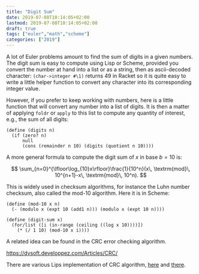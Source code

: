 ```yaml
---
title: "Digit Sum"
date: 2019-07-08T10:14:05+02:00
lastmod: 2019-07-08T10:14:05+02:00
draft: true
tags: ["euler","math","scheme"]
categories: ["2019"]
---
```


A lot of Euler problems amount to find the sum of digits in a given numbers. The digit sum is easy to compute using Lisp or Scheme, provided you convert the number at hand into a list or as a string, then as ascii-decoded character: `(char->integer #\1)` returns 49 in Racket so it is quite easy to write a little helper function to convert any character into its corresponding integer value.

<!--more-->

However, if you prefer to keep working with numbers, here is a little function that will convert any number into a list of digits. It is then a matter of applying `foldr` or `apply` to this list to compute any quantity of interest, e.g., the sum of all digits:

```Lisp
(define (digits n)
  (if (zero? n)
      null
      (cons (remainder n 10) (digits (quotient n 10))))
```

A more general formula to compute the digit sum of $x$ in base $b=10$ is:

$$ \sum_{n=0}^{\lfloor\log_{10}x\rfloor}\frac{1}{10^n}(x\, \textrm{mod}\, 10^{n+1}-x\, \textrm{mod}\, 10^n). $$

This is widely used in checksum algorithms, for instance the Luhn number checksum, also called the mod-10 algorithm. Here it is in Scheme:

```Lisp
(define (mod-10 x n)
  (- (modulo x (expt 10 (add1 n))) (modulo x (expt 10 n))))

(define (digit-sum x)
  (for/list ([i (in-range (ceiling ((log x 10))))])
    (* (/ 1 10) (mod-10 x i))))
```

A related idea can be found in the CRC error checking algorithm.

https://dvsoft.developpez.com/Articles/CRC/

There are various Lips implementation of CRC algorithm, [here](http://www.thoughtstuff.com/rme/crc.lisp) and [there](https://github.com/robblackwell/cl-crc64).
